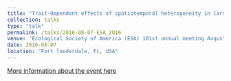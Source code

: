 ```yaml
---
title: "Trait-dependent effects of spatiotemporal heterogeneity in larval dispersal on marine metapopulations."
collection: talks
type: "talk"
permalink: /talks/2016-08-07-ESA_2016
venue: "Ecological Society of America (ESA) 101st annual meeting August 7-12, 2016."
date: 2016-08-07
location: "Fort lauderdale, FL, USA"
---
```

[More information about the event here](http://esa.org/ftlauderdale/)
